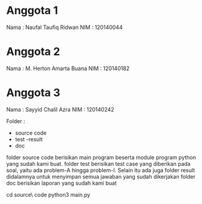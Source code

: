 # Anggota 1 
Nama : Naufal Taufiq Ridwan
NIM : 120140044

# Anggota 2
Nama : M. Herton Amarta Buana
NIM : 120140182

# Anggota 3
Nama : Sayyid Chalil Azra
NIM : 120140242


Folder :
- source code
- test
  -result
- doc

folder source code berisikan main program beserta module program python yang sudah kami buat.
folder test berisikan test case yang diberikan pada soal, yaitu ada problem-A hingga problem-I. Selain itu ada juga folder result didalamnya untuk menyimpan semua jawaban yang sudah dikerjakan
folder doc berisikan laporan yang sudah kami buat

cd source\ code
python3 main.py

